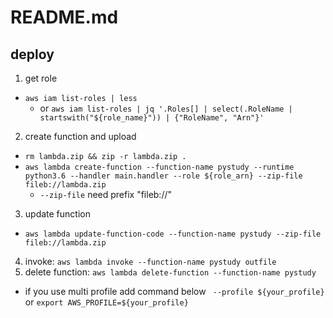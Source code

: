 README.md
=========

deploy
------

1. get role
  - `aws iam list-roles | less`
    - or `aws iam list-roles | jq '.Roles[] | select(.RoleName | startswith("${role_name}")) | {"RoleName", "Arn"}'`
2. create function and upload
  - `rm lambda.zip && zip -r lambda.zip .`
  - `aws lambda create-function --function-name pystudy --runtime python3.6 --handler main.handler --role ${role_arn} --zip-file fileb://lambda.zip`
    - `--zip-file` need prefix "fileb://"
3. update function
  - `aws lambda update-function-code --function-name pystudy --zip-file fileb://lambda.zip`
4. invoke: `aws lambda invoke --function-name pystudy outfile`
5. delete function: `aws lambda delete-function --function-name pystudy`

* if you use multi profile add command below ` --profile ${your_profile}` or `export AWS_PROFILE=${your_profile}`
